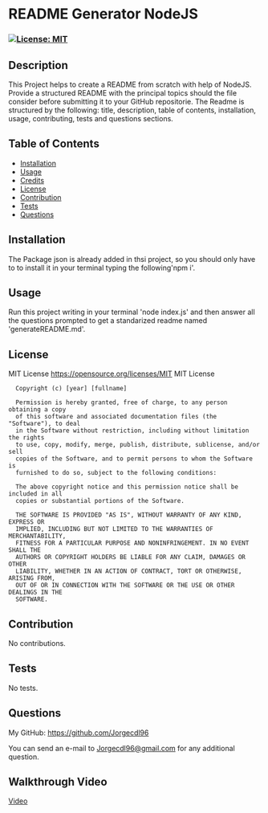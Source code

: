 # README Generator NodeJS

  ### [![License: MIT](https://img.shields.io/badge/License-MIT-yellow.svg)](https://opensource.org/licenses/MIT)


## Description

This Project helps to create a README from scratch with help of NodeJS. Provide a structured README with the principal topics should the file consider before submitting it to your GitHub repositorie. The Readme  is structured by the following: title, description, table of contents, installation, usage, contributing, tests and questions sections.

## Table of Contents

  - [Installation](#installation)
  - [Usage](#usage)
  - [Credits](#credits)
  - [License](#license)
  - [Contribution](#contribution)
  - [Tests](#tests)
  - [Questions](#questions)

## Installation

The Package json is already added in thsi project, so you should only have to to install it in your terminal typing the following'npm i'.

## Usage

Run this project writing in your terminal 'node index.js' and then answer all the questions prompted to get a standarized readme named 'generateREADME.md'.

## License

MIT License
https://opensource.org/licenses/MIT
MIT License

      Copyright (c) [year] [fullname]
      
      Permission is hereby granted, free of charge, to any person obtaining a copy
      of this software and associated documentation files (the "Software"), to deal
      in the Software without restriction, including without limitation the rights
      to use, copy, modify, merge, publish, distribute, sublicense, and/or sell
      copies of the Software, and to permit persons to whom the Software is
      furnished to do so, subject to the following conditions:
      
      The above copyright notice and this permission notice shall be included in all
      copies or substantial portions of the Software.
      
      THE SOFTWARE IS PROVIDED "AS IS", WITHOUT WARRANTY OF ANY KIND, EXPRESS OR
      IMPLIED, INCLUDING BUT NOT LIMITED TO THE WARRANTIES OF MERCHANTABILITY,
      FITNESS FOR A PARTICULAR PURPOSE AND NONINFRINGEMENT. IN NO EVENT SHALL THE
      AUTHORS OR COPYRIGHT HOLDERS BE LIABLE FOR ANY CLAIM, DAMAGES OR OTHER
      LIABILITY, WHETHER IN AN ACTION OF CONTRACT, TORT OR OTHERWISE, ARISING FROM,
      OUT OF OR IN CONNECTION WITH THE SOFTWARE OR THE USE OR OTHER DEALINGS IN THE
      SOFTWARE.

## Contribution

No contributions.

## Tests

No tests.

## Questions

My GitHub: https://github.com/Jorgecdl96

You can send an e-mail to Jorgecdl96@gmail.com for any additional question.

## Walkthrough Video

[Video](./Walkthrough%20Video%20.mov)